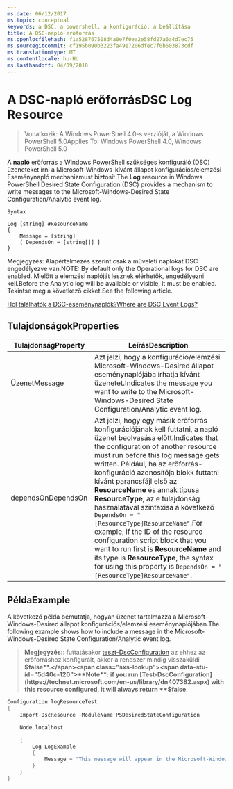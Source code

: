 ```yaml
---
ms.date: 06/12/2017
ms.topic: conceptual
keywords: a DSC, a powershell, a konfiguráció, a beállítása
title: A DSC-napló erőforrás
ms.openlocfilehash: f1a528767508d4a0e7f0ea2e58fd27a6a4d7ec75
ms.sourcegitcommit: cf195b090b3223fa4917206dfec7f0b603873cdf
ms.translationtype: MT
ms.contentlocale: hu-HU
ms.lasthandoff: 04/09/2018
---
```

# <a name="dsc-log-resource"></a><span data-ttu-id="5d40c-103">A DSC-napló erőforrás</span><span class="sxs-lookup"><span data-stu-id="5d40c-103">DSC Log Resource</span></span>

> <span data-ttu-id="5d40c-104">Vonatkozik: A Windows PowerShell 4.0-s verzióját, a Windows PowerShell 5.0</span><span class="sxs-lookup"><span data-stu-id="5d40c-104">Applies To: Windows PowerShell 4.0, Windows PowerShell 5.0</span></span>

<span data-ttu-id="5d40c-105">A __napló__ erőforrás a Windows PowerShell szükséges konfiguráló (DSC) üzeneteket írni a Microsoft-Windows-kívánt állapot konfigurációs/elemzési Eseménynapló mechanizmust biztosít.</span><span class="sxs-lookup"><span data-stu-id="5d40c-105">The __Log__ resource in Windows PowerShell Desired State Configuration (DSC) provides a mechanism to write messages to the Microsoft-Windows-Desired State Configuration/Analytic event log.</span></span>

```
Syntax

Log [string] #ResourceName
{
    Message = [string]
    [ DependsOn = [string[]] ]
}
```

<span data-ttu-id="5d40c-106">Megjegyzés: Alapértelmezés szerint csak a műveleti naplókat DSC engedélyezve van.</span><span class="sxs-lookup"><span data-stu-id="5d40c-106">NOTE: By default only the Operational logs for DSC are enabled.</span></span>
<span data-ttu-id="5d40c-107">Mielőtt a elemzési naplóját lesznek elérhetők, engedélyezni kell.</span><span class="sxs-lookup"><span data-stu-id="5d40c-107">Before the Analytic log will be available or visible, it must be enabled.</span></span>
<span data-ttu-id="5d40c-108">Tekintse meg a következő cikket.</span><span class="sxs-lookup"><span data-stu-id="5d40c-108">See the following article.</span></span>

[<span data-ttu-id="5d40c-109">Hol találhatók a DSC-eseménynaplók?</span><span class="sxs-lookup"><span data-stu-id="5d40c-109">Where are DSC Event Logs?</span></span>](https://msdn.microsoft.com/en-us/powershell/dsc/troubleshooting#where-are-dsc-event-logs)

## <a name="properties"></a><span data-ttu-id="5d40c-110">Tulajdonságok</span><span class="sxs-lookup"><span data-stu-id="5d40c-110">Properties</span></span>
|  <span data-ttu-id="5d40c-111">Tulajdonság</span><span class="sxs-lookup"><span data-stu-id="5d40c-111">Property</span></span>  |  <span data-ttu-id="5d40c-112">Leírás</span><span class="sxs-lookup"><span data-stu-id="5d40c-112">Description</span></span>   |
|---|---|
| <span data-ttu-id="5d40c-113">Üzenet</span><span class="sxs-lookup"><span data-stu-id="5d40c-113">Message</span></span>| <span data-ttu-id="5d40c-114">Azt jelzi, hogy a konfiguráció/elemzési Microsoft-Windows-Desired állapot eseménynaplójába írhatja kívánt üzenetet.</span><span class="sxs-lookup"><span data-stu-id="5d40c-114">Indicates the message you want to write to the Microsoft-Windows-Desired State Configuration/Analytic event log.</span></span>|
| <span data-ttu-id="5d40c-115">dependsOn</span><span class="sxs-lookup"><span data-stu-id="5d40c-115">DependsOn</span></span> | <span data-ttu-id="5d40c-116">Azt jelzi, hogy egy másik erőforrás konfigurációjának kell futtatni, a napló üzenet beolvasása előtt.</span><span class="sxs-lookup"><span data-stu-id="5d40c-116">Indicates that the configuration of another resource must run before this log message gets written.</span></span> <span data-ttu-id="5d40c-117">Például, ha az erőforrás-konfiguráció azonosítója blokk futtatni kívánt parancsfájl első az __ResourceName__ és annak típusa __ResourceType__, az e tulajdonság használatával szintaxisa a következő `DependsOn = "[ResourceType]ResourceName"`.</span><span class="sxs-lookup"><span data-stu-id="5d40c-117">For example, if the ID of the resource configuration script block that you want to run first is __ResourceName__ and its type is __ResourceType__, the syntax for using this property is `DependsOn = "[ResourceType]ResourceName"`.</span></span>|

## <a name="example"></a><span data-ttu-id="5d40c-118">Példa</span><span class="sxs-lookup"><span data-stu-id="5d40c-118">Example</span></span>

<span data-ttu-id="5d40c-119">A következő példa bemutatja, hogyan üzenet tartalmazza a Microsoft-Windows-Desired állapot konfigurációs/elemzési eseménynaplójában.</span><span class="sxs-lookup"><span data-stu-id="5d40c-119">The following example shows how to include a message in the Microsoft-Windows-Desired State Configuration/Analytic event log.</span></span>

> <span data-ttu-id="5d40c-120">**Megjegyzés:**: futtatásakor [teszt-DscConfiguration](https://technet.microsoft.com/en-us/library/dn407382.aspx) az ehhez az erőforráshoz konfigurált, akkor a rendszer mindig visszaküldi **$false**.</span><span class="sxs-lookup"><span data-stu-id="5d40c-120">**Note**: if you run [Test-DscConfiguration](https://technet.microsoft.com/en-us/library/dn407382.aspx) with this resource configured, it will always return **$false**.</span></span>

```powershell
Configuration logResourceTest
{
    Import-DscResource -ModuleName PSDesiredStateConfiguration

    Node localhost

    {
        Log LogExample
        {
            Message = "This message will appear in the Microsoft-Windows-Desired State Configuration/Analytic event log."
        }
    }
}
```